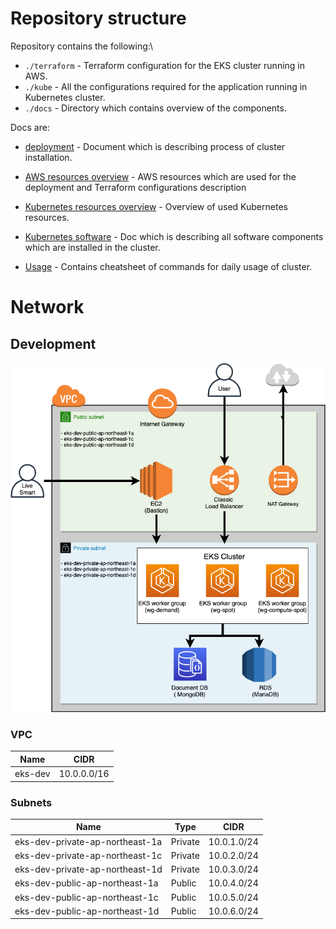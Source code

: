 # Repository structure

Repository contains the following:\

* `./terraform` -  Terraform configuration for the EKS cluster running in AWS. 
* `./kube` - All the configurations required for the application running in Kubernetes cluster.
* `./docs` - Directory which contains overview of the components.

Docs are:

* [deployment](./docs/1-deployment.md) - Document which is describing process of cluster installation.

* [AWS resources overview](./docs/2-aws-resources-overview.md) - AWS resources which are used for the deployment and Terraform configurations description

* [Kubernetes resources overview](./docs/3-kubernetes-resources-overview.md) - Overview of used Kubernetes resources.

* [Kubernetes software](./docs/4-software-components-overview.md) - Doc which is describing all software components which are installed in the cluster.

* [Usage](./docs/5-usage.md) - Contains cheatsheet of commands for daily usage of cluster.

# Network

## Development

![VPC: eks-dev](./docs/drawio/eks-dev.png)

### VPC

| Name | CIDR |
|---|---|
| eks-dev | 10.0.0.0/16 |

### Subnets

| Name | Type |CIDR |
|---|---|---|
| eks-dev-private-ap-northeast-1a | Private | 10.0.1.0/24 |
| eks-dev-private-ap-northeast-1c | Private | 10.0.2.0/24 |
| eks-dev-private-ap-northeast-1d | Private | 10.0.3.0/24 |
| eks-dev-public-ap-northeast-1a | Public | 10.0.4.0/24 |
| eks-dev-public-ap-northeast-1c | Public | 10.0.5.0/24 |
| eks-dev-public-ap-northeast-1d | Public | 10.0.6.0/24 |
